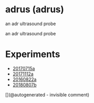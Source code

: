 # adrus (adrus)

an adr ultrasound probe

an adr ultrasound probe

# Experiments

* [20170715a](/include/experiments/auto/20170715a.md)
* [20171112a](/include/experiments/auto/20171112a.md)
* [20160822a](/include/experiments/auto/20160822a.md)
* [20180807b](/include/experiments/auto/20180807b.md)


[](@autogenerated - invisible comment)